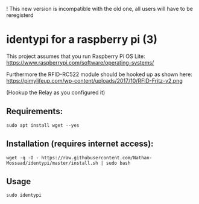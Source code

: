 ! This new version is incompatible with the old one, all users will have to be reregisterd
# identypi for a raspberry pi (3)
This project assumes that you run Raspberry Pi OS Lite: https://www.raspberrypi.com/software/operating-systems/

Furthermore the RFID-RC522 module should be hooked up as shown here: https://pimylifeup.com/wp-content/uploads/2017/10/RFID-Fritz-v2.png

(Hookup the Relay as you configured it)

## Requirements:

```sudo apt install wget --yes```

## Installation (requires internet access):

```wget -q -O - https://raw.githubusercontent.com/Nathan-Mossaad/identypi/master/install.sh | sudo bash```

## Usage

```sudo identypi```

